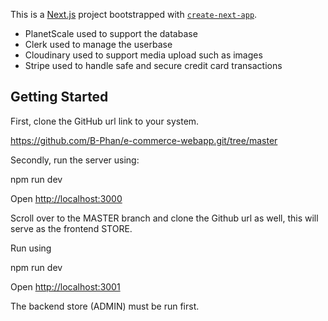 This is a [Next.js](https://nextjs.org/) project bootstrapped with [`create-next-app`](https://github.com/vercel/next.js/tree/canary/packages/create-next-app).

- PlanetScale used to support the database
- Clerk used to manage the userbase
- Cloudinary used to support media upload such as images
- Stripe used to handle safe and secure credit card transactions

## Getting Started

First, clone the GitHub url link to your system.

https://github.com/B-Phan/e-commerce-webapp.git/tree/master

Secondly, run the server using:

npm run dev

Open [http://localhost:3000](http://localhost:3000) 

Scroll over to the MASTER branch and clone the Github url as well, this will serve as the frontend STORE.

Run using 

npm run dev

Open [http://localhost:3001](http://localhost:3001) 

The backend store (ADMIN) must be run first.



